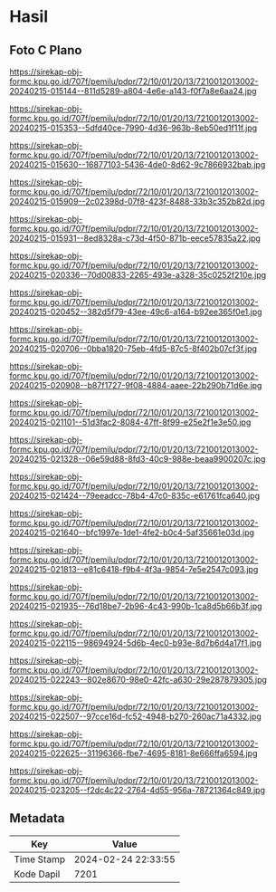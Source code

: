 # Hasil

## Foto C Plano

https://sirekap-obj-formc.kpu.go.id/707f/pemilu/pdpr/72/10/01/20/13/7210012013002-20240215-015144--811d5289-a804-4e6e-a143-f0f7a8e6aa24.jpg

https://sirekap-obj-formc.kpu.go.id/707f/pemilu/pdpr/72/10/01/20/13/7210012013002-20240215-015353--5dfd40ce-7990-4d36-963b-8eb50ed1f11f.jpg

https://sirekap-obj-formc.kpu.go.id/707f/pemilu/pdpr/72/10/01/20/13/7210012013002-20240215-015630--16877103-5436-4de0-8d62-9c7866932bab.jpg

https://sirekap-obj-formc.kpu.go.id/707f/pemilu/pdpr/72/10/01/20/13/7210012013002-20240215-015909--2c02398d-07f8-423f-8488-33b3c352b82d.jpg

https://sirekap-obj-formc.kpu.go.id/707f/pemilu/pdpr/72/10/01/20/13/7210012013002-20240215-015931--8ed8328a-c73d-4f50-871b-eece57835a22.jpg

https://sirekap-obj-formc.kpu.go.id/707f/pemilu/pdpr/72/10/01/20/13/7210012013002-20240215-020336--70d00833-2265-493e-a328-35c0252f210e.jpg

https://sirekap-obj-formc.kpu.go.id/707f/pemilu/pdpr/72/10/01/20/13/7210012013002-20240215-020452--382d5f79-43ee-49c6-a164-b92ee365f0e1.jpg

https://sirekap-obj-formc.kpu.go.id/707f/pemilu/pdpr/72/10/01/20/13/7210012013002-20240215-020706--0bba1820-75eb-4fd5-87c5-8f402b07cf3f.jpg

https://sirekap-obj-formc.kpu.go.id/707f/pemilu/pdpr/72/10/01/20/13/7210012013002-20240215-020908--b87f1727-9f08-4884-aaee-22b290b71d6e.jpg

https://sirekap-obj-formc.kpu.go.id/707f/pemilu/pdpr/72/10/01/20/13/7210012013002-20240215-021101--51d3fac2-8084-47ff-8f99-e25e2f1e3e50.jpg

https://sirekap-obj-formc.kpu.go.id/707f/pemilu/pdpr/72/10/01/20/13/7210012013002-20240215-021328--06e59d88-8fd3-40c9-988e-beaa9900207c.jpg

https://sirekap-obj-formc.kpu.go.id/707f/pemilu/pdpr/72/10/01/20/13/7210012013002-20240215-021424--79eeadcc-78b4-47c0-835c-e61761fca640.jpg

https://sirekap-obj-formc.kpu.go.id/707f/pemilu/pdpr/72/10/01/20/13/7210012013002-20240215-021640--bfc1997e-1de1-4fe2-b0c4-5af35661e03d.jpg

https://sirekap-obj-formc.kpu.go.id/707f/pemilu/pdpr/72/10/01/20/13/7210012013002-20240215-021813--e81c6418-f9b4-4f3a-9854-7e5e2547c093.jpg

https://sirekap-obj-formc.kpu.go.id/707f/pemilu/pdpr/72/10/01/20/13/7210012013002-20240215-021935--76d18be7-2b96-4c43-990b-1ca8d5b66b3f.jpg

https://sirekap-obj-formc.kpu.go.id/707f/pemilu/pdpr/72/10/01/20/13/7210012013002-20240215-022115--98694924-5d6b-4ec0-b93e-8d7b6d4a17f1.jpg

https://sirekap-obj-formc.kpu.go.id/707f/pemilu/pdpr/72/10/01/20/13/7210012013002-20240215-022243--802e8670-98e0-42fc-a630-29e287879305.jpg

https://sirekap-obj-formc.kpu.go.id/707f/pemilu/pdpr/72/10/01/20/13/7210012013002-20240215-022507--97cce16d-fc52-4948-b270-260ac71a4332.jpg

https://sirekap-obj-formc.kpu.go.id/707f/pemilu/pdpr/72/10/01/20/13/7210012013002-20240215-022625--31196366-fbe7-4695-8181-8e666ffa6594.jpg

https://sirekap-obj-formc.kpu.go.id/707f/pemilu/pdpr/72/10/01/20/13/7210012013002-20240215-023205--f2dc4c22-2764-4d55-956a-78721364c849.jpg


## Metadata

| Key        | Value               |
| ---------- | ------------------- |
| Time Stamp | 2024-02-24 22:33:55 |
| Kode Dapil | 7201                |



